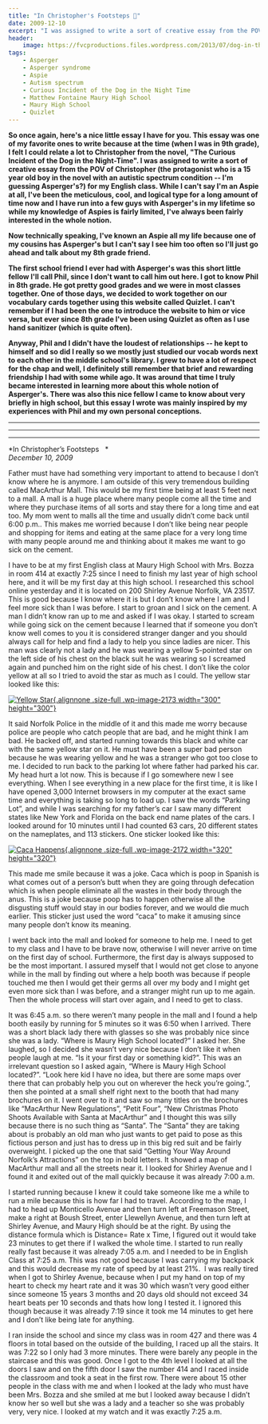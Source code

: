 ```yaml
---
title: "In Christopher's Footsteps 👣️"
date: 2009-12-10
excerpt: "I was assigned to write a sort of creative essay from the POV of Christopher (the protagonist who is a 15 year old boy in the novel with an autistic spectrum condition -- I'm guessing Aspergers?) for my English class."
header:
    image: https://fvcproductions.files.wordpress.com/2013/07/dog-in-the-night-time.png
tags:
    - Asperger
    - Asperger syndrome
    - Aspie
    - Autism spectrum
    - Curious Incident of the Dog in the Night Time
    - Matthew Fontaine Maury High School
    - Maury High School
    - Quizlet
---
```


**So once again, here's a nice little essay I have for you. This essay
was one of my favorite ones to write because at the time (when I was in
9th grade), I felt I could relate a lot to Christopher from the novel,
"The Curious Incident of the Dog in the Night-Time". I was assigned to
write a sort of creative essay from the POV of Christopher (the
protagonist who is a 15 year old boy in the novel with an autistic
spectrum condition -- I'm guessing Asperger's?) for my English class.
While I can't say I'm an Aspie at all, I've been the meticulous, cool,
and logical type for a long amount of time now and I have run into a few
guys with Asperger's in my lifetime so while my knowledge of Aspies is
fairly limited, I've always been fairly interested in the whole
notion.**

**Now technically speaking, I've known an Aspie all my life because one
of my cousins has Asperger's but I can't say I see him too often so I'll
just go ahead and talk about my 8th grade friend.**

**The first school friend I ever had with Asperger's was this short
little fellow I'll call Phil, since I don't want to call him out here. I
got to know Phil in 8th grade. He got pretty good grades and we were in
most classes together. One of those days, we decided to work together on
our vocabulary cards together using this website called Quizlet. I can't
remember if I had been the one to introduce the website to him or vice
versa, but ever since 8th grade I've been using Quizlet as often as I
use hand sanitizer (which is quite often).**

**Anyway, Phil and I didn't have the loudest of relationships -- he kept
to himself and so did I really so we mostly just studied our vocab words
next to each other in the middle school's library. I grew to have a lot
of respect for the chap and well, I definitely still remember that brief
and rewarding friendship I had with some while ago. It was around that
time I truly became interested in learning more about this whole notion
of Asperger's. There was also this nice fellow I came to know about very
briefly in high school, but this essay I wrote was mainly inspired by my
experiences with Phil and my own personal conceptions.**

------------------------------------------------------------------------

------------------------------------------------------------------------

------------------------------------------------------------------------

*In Christopher’s Footsteps   *\
*December 10, 2009*

Father must have had something very important to attend to because I
don’t know where he is anymore. I am outside of this very tremendous
building called MacArthur Mall. This would be my first time being at
least 5 feet next to a mall. A mall is a huge place where many people
come all the time and where they purchase items of all sorts and stay
there for a long time and eat too. My mom went to malls all the time and
usually didn’t come back until 6:00 p.m.. This makes me worried because
I don’t like being near people and shopping for items and eating at the
same place for a very long time with many people around me and thinking
about it makes me want to go sick on the cement.

I have to be at my first English class at Maury High School with Mrs.
Bozza in room 414 at exactly 7:25 since I need to finish my last year of
high school here, and it will be my first day at this high school. I
researched this school online yesterday and it is located on 200 Shirley
Avenue Norfolk, VA 23517. This is good because I know where it is but I
don’t know where I am and I feel more sick than I was before. I start to
groan and I sick on the cement. A man I didn’t know ran up to me and
asked if I was okay. I started to scream while going sick on the cement
because I learned that if someone you don’t know well comes to you it is
considered stranger danger and you should always call for help and find
a lady to help you since ladies are nicer. This man was clearly not a
lady and he was wearing a yellow 5-pointed star on the left side of his
chest on the black suit he was wearing so I screamed again and punched
him on the right side of his chest. I don’t like the color yellow at all
so I tried to avoid the star as much as I could. The yellow star looked
like this:

[![Yellow
Star](https://fvcproductions.files.wordpress.com/2015/04/yellow-star.jpg){.alignnone
.size-full .wp-image-2173 width="300"
height="300"}](https://fvcproductions.files.wordpress.com/2015/04/yellow-star.jpg)

It said Norfolk Police in the middle of it and this made me worry
because police are people who catch people that are bad, and he might
think I am bad. He backed off, and started running towards this black
and white car with the same yellow star on it. He must have been a super
bad person because he was wearing yellow and he was a stranger who got
too close to me. I decided to run back to the parking lot where father
had parked his car. My head hurt a lot now. This is because if I go
somewhere new I see everything. When I see everything in a new place for
the first time, it is like I have opened 3,000 Internet browsers in my
computer at the exact same time and everything is taking so long to load
up. I saw the words “Parking Lot”, and while I was searching for my
father’s car I saw many different states like New York and Florida on
the back end name plates of the cars. I looked around for 10 minutes
until I had counted 63 cars, 20 different states on the nameplates, and
113 stickers. One sticker looked like this:

[![Caca
Happens](https://fvcproductions.files.wordpress.com/2015/04/caca-happens.jpg){.alignnone
.size-full .wp-image-2172 width="320"
height="320"}](https://fvcproductions.files.wordpress.com/2015/04/caca-happens.jpg)

This made me smile because it was a joke. Caca which is poop in Spanish
is what comes out of a person’s butt when they are going through
defecation which is when people eliminate all the wastes in their body
through the anus. This is a joke because poop has to happen otherwise
all the disgusting stuff would stay in our bodies forever, and we would
die much earlier. This sticker just used the word “caca” to make it
amusing since many people don’t know its meaning.

I went back into the mall and looked for someone to help me. I need to
get to my class and I have to be brave now, otherwise I will never
arrive on time on the first day of school. Furthermore, the first day is
always supposed to be the most important. I assured myself that I would
not get close to anyone while in the mall by finding out where a help
booth was because if people touched me then I would get their germs all
over my body and I might get even more sick than I was before, and a
stranger might run up to me again. Then the whole process will start
over again, and I need to get to class.

It was 6:45 a.m. so there weren’t many people in the mall and I found a
help booth easily by running for 5 minutes so it was 6:50 when I
arrived. There was a short black lady there with glasses so she was
probably nice since she was a lady. “Where is Maury High School
located?” I asked her. She laughed, so I decided she wasn’t very nice
because I don’t like it when people laugh at me. “Is it your first day
or something kid?”. This was an irrelevant question so I asked again,
“Where is Maury High School located?”. “Look here kid I have no idea,
but there are some maps over there that can probably help you out on
wherever the heck you’re going.”, then she pointed at a small shelf
right next to the booth that had many brochures on it. I went over to it
and saw so many titles on the brochures like “MacArthur New
Regulations”, “Petit Four”, “New Christmas Photo Shoots Available with
Santa at MacArthur” and I thought this was silly because there is no
such thing as “Santa”. The “Santa” they are taking about is probably an
old man who just wants to get paid to pose as this fictious person and
just has to dress up in this big red suit and be fairly overweight. I
picked up the one that said “Getting Your Way Around Norfolk’s
Attractions” on the top in bold letters. It showed a map of MacArthur
mall and all the streets near it. I looked for Shirley Avenue and I
found it and exited out of the mall quickly because it was already 7:00
a.m.

I started running because I knew it could take someone like me a while
to run a mile because this is how far I had to travel. According to the
map, I had to head up Monticello Avenue and then turn left at Freemason
Street, make a right at Boush Street, enter Llewellyn Avenue, and then
turn left at Shirley Avenue, and Maury High should be at the right. By
using the distance formula which is Distance= Rate x Time, I figured out
it would take 23 minutes to get there if I walked the whole time. I
started to run really really fast because it was already 7:05 a.m. and I
needed to be in English Class at 7:25 a.m. This was not good because I
was carrying my backpack and this would decrease my rate of speed by at
least 21%.  I was really tired when I got to Shirley Avenue, because
when I put my hand on top of my heart to check my heart rate and it was
30 which wasn’t very good either since someone 15 years 3 months and 20
days old should not exceed 34 heart beats per 10 seconds and thats how
long I tested it. I ignored this though because it was already 7:19
since it took me 14 minutes to get here and I don’t like being late for
anything.

I ran inside the school and since my class was in room 427 and there was
4 floors in total based on the outside of the building, I raced up all
the stairs. It was 7:22 so I only had 3 more minutes. There were barely
any people in the staircase and this was good. Once I got to the 4th
level I looked at all the doors I saw and on the fifth door I saw the
number 414 and I raced inside the classroom and took a seat in the first
row. There were about 15 other people in the class with me and when I
looked at the lady who must have been Mrs. Bozza and she smiled at me
but I looked away because I didn’t know her so well but she was a lady
and a teacher so she was probably very, very nice. I looked at my watch
and it was exactly 7:25 a.m.
